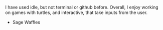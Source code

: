 I have used idle, but not terminal
or github before. Overall, I enjoy
working on games with turtles, and 
interactive, that take inputs from the
user.
- Sage Waffles
